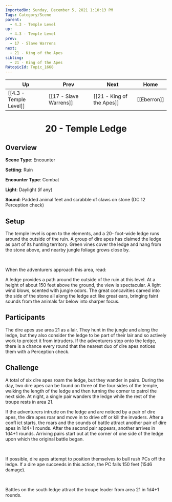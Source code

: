 ```yaml
---
ImportedOn: Sunday, December 5, 2021 1:10:13 PM
Tags: Category/Scene
parent:
  - 4.3 - Temple Level
up:
  - 4.3 - Temple Level
prev:
  - 17 - Slave Warrens
next:
  - 21 - King of the Apes
sibling:
  - 21 - King of the Apes
RWtopicId: Topic_1668
---
```


| Up | Prev | Next | Home |
|----|------|------|------|
| [[4.3 - Temple Level]] | [[17 - Slave Warrens]] | [[21 - King of the Apes]] | [[Eberron]] |

# <center>20 - Temple Ledge</center>

## Overview

**Scene Type**: Encounter

**Setting**: Ruin

**Encounter Type**: Combat

**Light**: Daylight (if any)

**Sound**: Padded animal feet and scrabble of claws on stone (DC 12 Perception check)

## Setup

The temple level is open to the elements, and a 20- foot-wide ledge runs around the outside of the ruin. A group of dire apes has claimed the ledge as part of its hunting territory. Green vines cover the ledge and hang from the stone above, and nearby jungle foliage grows close by.

 

When the adventurers approach this area, read:

A ledge provides a path around the outside of the ruin at this level. At a height of about 150 feet above the ground, the view is spectacular. A light wind blows, scented with jungle odors. The great concavities carved into the side of the stone all along the ledge act like great ears, bringing faint sounds from the animals far below into sharper focus.

## Participants

The dire apes use area 21 as a lair. They hunt in the jungle and along the ledge, but they also consider the ledge to be part of their lair and so actively work to protect it from intruders. If the adventurers step onto the ledge, there is a chance every round that the nearest duo of dire apes notices them with a Perception check.

## Challenge

A total of six dire apes roam the ledge, but they wander in pairs. During the day, two dire apes can be found on three of the four sides of the temple, walking the length of the ledge and then turning the corner to patrol the next side. At night, a single pair wanders the ledge while the rest of the troupe rests in area 21.

If the adventurers intrude on the ledge and are noticed by a pair of dire apes, the dire apes roar and move in to drive off or kill the invaders. After a confl ict starts, the roars and the sounds of battle attract another pair of dire apes in 1d4+1 rounds. After the second pair appears, another arrives in 1d4+1 rounds. Arriving pairs start out at the corner of one side of the ledge upon which the original battle began. 

 

If possible, dire apes attempt to position themselves to bull rush PCs off the ledge. If a dire ape succeeds in this action, the PC falls 150 feet (15d6 damage). 

 

Battles on the south ledge attract the troupe leader from area 21 in 1d4+1 rounds.
